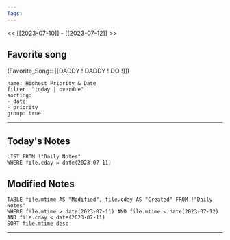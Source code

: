 ```yaml
---
Tags:
---
```

<< [[2023-07-10]] - [[2023-07-12]] >>
## Favorite song
(Favorite_Song:: [[DADDY ! DADDY ! DO !]])

```todoist 
name: Highest Priority & Date 
filter: "today | overdue" 
sorting: 
- date 
- priority
group: true 
```
___
## Today's Notes
```dataview
LIST FROM !"Daily Notes"
WHERE file.cday = date(2023-07-11)
```
## Modified Notes
```dataview
TABLE file.mtime AS "Modified", file.cday AS "Created" FROM !"Daily Notes" 
WHERE file.mtime > date(2023-07-11) AND file.mtime < date(2023-07-12) AND file.cday < date(2023-07-11)
SORT file.mtime desc
```
___
